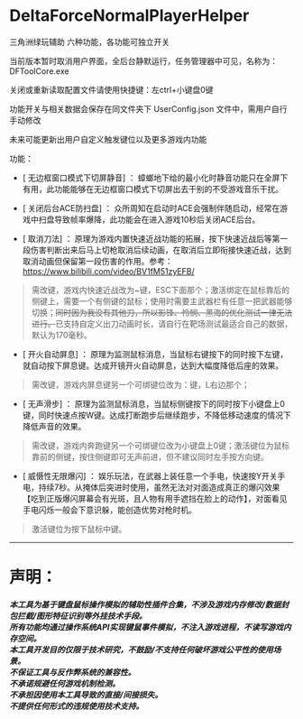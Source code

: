 # DeltaForceNormalPlayerHelper
三角洲绿玩辅助 六种功能，各功能可独立开关

当前版本暂时取消用户界面，全后台静默运行，任务管理器中可见，名称为：DFToolCore.exe

关闭或重新读取配置文件请使用快捷键：左ctrl+小键盘0键

功能开关与相关数据会保存在同文件夹下 UserConfig.json 文件中，需用户自行手动修改

未来可能更新出用户自定义触发键位以及更多游戏内功能

功能：

- [ 无边框窗口模式下切屏静音] ：
蟑螂地下给的最小化时静音功能只在全屏下有用，此功能能够在无边框窗口模式下切屏出去干别的不受游戏音乐干扰。

- [ 关闭后台ACE防扫盘] ：
众所周知在启动时ACE会强制伴随启动，经常在游戏中扫盘导致帧率爆降，此功能会在进入游戏10秒后关闭ACE后台。

- [ 取消刀法] ：
原理为游戏内置快速近战功能的拓展，按下快速近战后等第一段伤害判断出来后马上切枪取消后续动画，在取消后立即衔接快速近战，达到取消动画但保留第一段伤害的作用。参考：https://www.bilibili.com/video/BV1fM51zyEFB/
> 需改键，游戏内快速近战改为~键，ESC下面那个；激活绑定在鼠标靠后的侧键上，需要一个有侧键的鼠标；使用时需要主武器栏有任意一把武器能够切换；~~同时因为我没有其他刀，所以影锋、怜悯、黑海的优化测试一律无法进行。~~已支持自定义出刀动画时长，请自行在靶场测试最适合自己的数据，默认为170毫秒。

- [ 开火自动屏息] ：
原理为监测鼠标消息，当鼠标右键按下的同时按下左键，就自动按下屏息键。达成开镜开火自动屏息，达到大幅度降低后座的效果。
> 需改键，游戏内屏息键另一个可绑键位改为：键，L右边那个；

- [ 无声滑步] ：
原理为监测鼠标消息，当鼠标侧键按下的同时按下小键盘上0键，同时快速点按W键。达成打断跑步后继续跑步，不降低移动速度的情况下降低声音的效果。
> 需改键，游戏内奔跑键另一个可绑键位改为小键盘上0键；激活键位为鼠标靠前的侧键，按住侧键即可无声前进，但不建议同时左手按方向键。

- [ 威慑性无限爆闪] ：
娱乐玩法，在武器上装任意一个手电，快速按Y开关手电，持续7秒。从掩体后突进时使用，虽然无法对对面造成真正的爆闪效果【吃到正版爆闪屏幕会有光斑，且人物有用手遮挡在脸上的动作】，对面看见手电闪烁一般会下意识躲，能创造优势对枪时机。
> 激活键位为按下鼠标中键。


***

<h1>声明：</h1>
<h5>
本工具为基于键盘鼠标操作模拟的辅助性插件合集，不涉及游戏内存修改/数据封包拦截/图形特征识别等外挂技术手段。<br>
所有功能均通过操作系统API实现键鼠事件模拟，不注入游戏进程，不读写游戏内存空间。<br>
本工具开发目的仅限于技术研究，不鼓励/不支持任何破坏游戏公平性的使用场景。<br>
不保证工具与反作弊系统的兼容性。<br>
不承诺规避任何游戏机制检测。<br>
不承担因使用本工具导致的直接/间接损失。<br>
不提供任何形式的违规使用技术支持。<br></h5>
